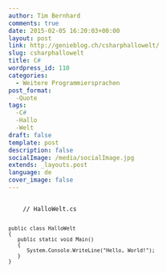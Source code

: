```yaml
---
author: Tim Bernhard
comments: true
date: 2015-02-05 16:20:03+00:00
layout: post
link: http://genieblog.ch/csharphallowelt/
slug: csharphallowelt
title: C#
wordpress_id: 110
categories:
  - Weitere Programmiersprachen
post_format:
  -Quote
tags:
  -C#
  -Hallo
  -Welt
draft: false
template: post
description: false
socialImage: /media/socialImage.jpg
extends: _layouts.post
language: de
cover_image: false
---
```


<code class="prettyprint">
    // HalloWelt.cs
    
    public class HalloWelt
    {
       public static void Main()
       {
          System.Console.WriteLine("Hello, World!");
       }
    }
    
